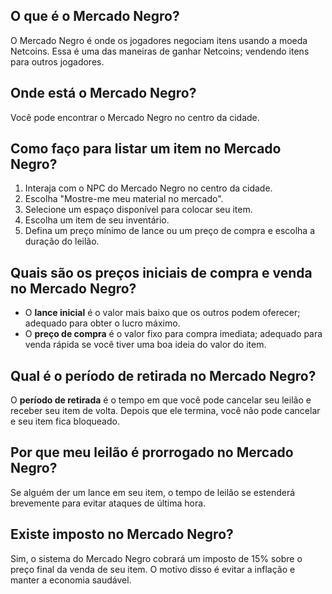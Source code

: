 ## O que é o Mercado Negro?
O Mercado Negro é onde os jogadores negociam itens usando a moeda Netcoins. Essa é uma das maneiras de ganhar Netcoins; vendendo itens para outros jogadores.


## Onde está o Mercado Negro?
Você pode encontrar o Mercado Negro no centro da cidade.


## Como faço para listar um item no Mercado Negro?
1. Interaja com o NPC do Mercado Negro no centro da cidade.
2. Escolha "Mostre-me meu material no mercado".
3. Selecione um espaço disponível para colocar seu item.
4. Escolha um item de seu inventário.
5. Defina um preço mínimo de lance ou um preço de compra e escolha a duração do leilão.


## Quais são os preços iniciais de compra e venda no Mercado Negro?
- O **lance inicial** é o valor mais baixo que os outros podem oferecer; adequado para obter o lucro máximo.
- O **preço de compra** é o valor fixo para compra imediata; adequado para venda rápida se você tiver uma boa ideia do valor do item.


## Qual é o período de retirada no Mercado Negro?
O **período de retirada** é o tempo em que você pode cancelar seu leilão e receber seu item de volta. Depois que ele termina, você não pode cancelar e seu item fica bloqueado.


## Por que meu leilão é prorrogado no Mercado Negro?
Se alguém der um lance em seu item, o tempo de leilão se estenderá brevemente para evitar ataques de última hora.

## Existe imposto no Mercado Negro?
Sim, o sistema do Mercado Negro cobrará um imposto de 15% sobre o preço final da venda de seu item. O motivo disso é evitar a inflação e manter a economia saudável.
